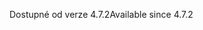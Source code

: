 <span data-ttu-id="c6da1-101">Dostupné od verze 4.7.2</span><span class="sxs-lookup"><span data-stu-id="c6da1-101">Available since 4.7.2</span></span>